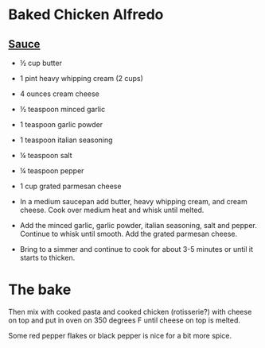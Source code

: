 
# Baked Chicken Alfredo 

## [Sauce](https://therecipecritic.com/2016/02/the-best-homemade-alfredo-sauce-ever/)

 - ½ cup butter
 - 1 pint heavy whipping cream (2 cups)
 - 4 ounces cream cheese
 - ½ teaspoon minced garlic
 - 1 teaspoon garlic powder
 - 1 teaspoon italian seasoning
 - ¼ teaspoon salt
 - ¼ teaspoon pepper
 - 1 cup grated parmesan cheese

 - In a medium saucepan add butter, heavy whipping cream, and cream cheese. Cook over medium heat and whisk until melted.  
 - Add the minced garlic, garlic powder, italian seasoning, salt and pepper. Continue to whisk until smooth. Add the grated parmesan cheese.
 - Bring to a simmer and continue to cook for about 3-5 minutes or until it starts to thicken.

# The bake

Then mix with cooked pasta and cooked chicken (rotisserie?) with cheese on top and put in oven on 350 degrees F until cheese on top is melted.

Some red pepper flakes or black pepper is nice for a bit more spice.
